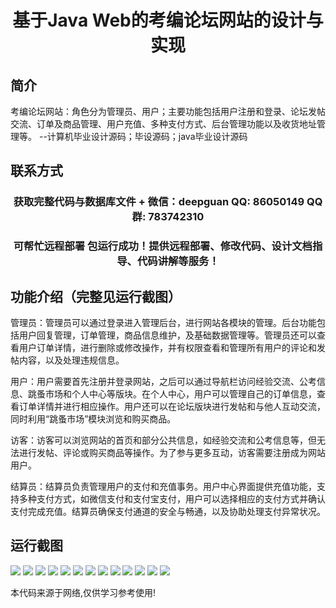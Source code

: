 <p><h1 align="center">基于Java Web的考编论坛网站的设计与实现</h1></p>

## 简介
考编论坛网站：角色分为管理员、用户；主要功能包括用户注册和登录、论坛发帖交流、订单及商品管理、用户充值、多种支付方式、后台管理功能以及收货地址管理等。    --计算机毕业设计源码；毕设源码；java毕业设计源码


## 联系方式
<p><h3 align="center">获取完整代码与数据库文件 + 微信：deepguan QQ: 86050149 QQ群: 783742310</h3></p>
<p><h3 align="center">可帮忙远程部署 包运行成功！提供远程部署、修改代码、设计文档指导、代码讲解等服务！</h3></p>

## 功能介绍（完整见运行截图）
管理员：管理员可以通过登录进入管理后台，进行网站各模块的管理。后台功能包括用户回复管理，订单管理，商品信息维护，及基础数据管理等。管理员还可以查看用户订单详情，进行删除或修改操作，并有权限查看和管理所有用户的评论和发帖内容，以及处理违规信息。

用户：用户需要首先注册并登录网站，之后可以通过导航栏访问经验交流、公考信息、跳蚤市场和个人中心等版块。在个人中心，用户可以管理自己的订单信息，查看订单详情并进行相应操作。用户还可以在论坛版块进行发帖和与他人互动交流，同时利用“跳蚤市场”模块浏览和购买商品。

访客：访客可以浏览网站的首页和部分公共信息，如经验交流和公考信息等，但无法进行发帖、评论或购买商品等操作。为了参与更多互动，访客需要注册成为网站用户。

结算员：结算员负责管理用户的支付和充值事务。用户中心界面提供充值功能，支持多种支付方式，如微信支付和支付宝支付，用户可以选择相应的支付方式并确认支付完成充值。结算员确保支付通道的安全与畅通，以及协助处理支付异常状况。


## 运行截图
![](img/001.jpg)
![](img/002.jpg)
![](img/003.jpg)
![](img/004.jpg)
![](img/005.jpg)
![](img/006.jpg)
![](img/007.jpg)
![](img/008.jpg)
![](img/009.jpg)
![](img/010.jpg)
![](img/011.jpg)
![](img/012.jpg)
![](img/013.jpg)

<p>本代码来源于网络,仅供学习参考使用!</p>
